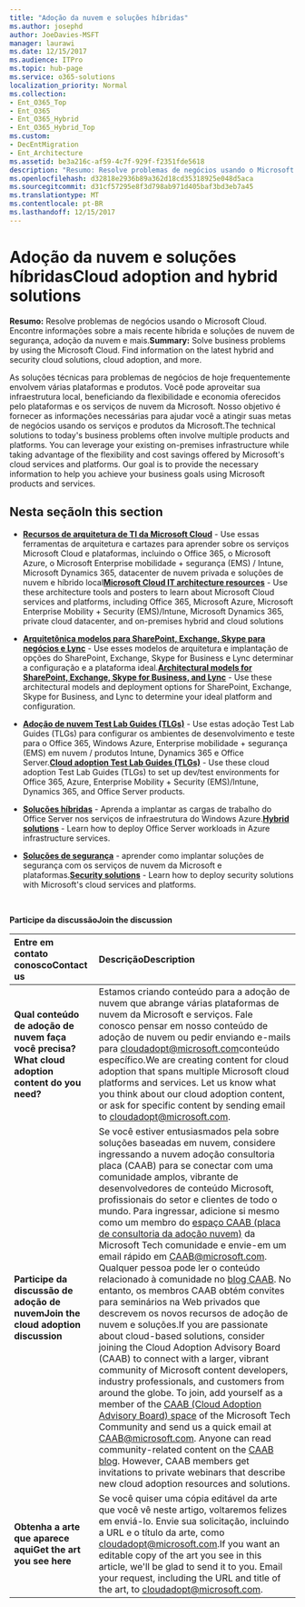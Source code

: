 ```yaml
---
title: "Adoção da nuvem e soluções híbridas"
ms.author: josephd
author: JoeDavies-MSFT
manager: laurawi
ms.date: 12/15/2017
ms.audience: ITPro
ms.topic: hub-page
ms.service: o365-solutions
localization_priority: Normal
ms.collection:
- Ent_O365_Top
- Ent_O365
- Ent_O365_Hybrid
- Ent_O365_Hybrid_Top
ms.custom:
- DecEntMigration
- Ent_Architecture
ms.assetid: be3a216c-af59-4c7f-929f-f2351fde5618
description: "Resumo: Resolve problemas de negócios usando o Microsoft Cloud. Encontre informações sobre a mais recente híbrida e soluções de nuvem de segurança, adoção da nuvem e mais."
ms.openlocfilehash: d32818e2936b89a362d18cd35318925e048d5aca
ms.sourcegitcommit: d31cf57295e8f3d798ab971d405baf3bd3eb7a45
ms.translationtype: MT
ms.contentlocale: pt-BR
ms.lasthandoff: 12/15/2017
---
```

# <a name="cloud-adoption-and-hybrid-solutions"></a><span data-ttu-id="e1649-104">Adoção da nuvem e soluções híbridas</span><span class="sxs-lookup"><span data-stu-id="e1649-104">Cloud adoption and hybrid solutions</span></span>

 <span data-ttu-id="e1649-p102">**Resumo:** Resolve problemas de negócios usando o Microsoft Cloud. Encontre informações sobre a mais recente híbrida e soluções de nuvem de segurança, adoção da nuvem e mais.</span><span class="sxs-lookup"><span data-stu-id="e1649-p102">**Summary:** Solve business problems by using the Microsoft Cloud. Find information on the latest hybrid and security cloud solutions, cloud adoption, and more.</span></span>
  
<span data-ttu-id="e1649-p103">As soluções técnicas para problemas de negócios de hoje frequentemente envolvem várias plataformas e produtos. Você pode aproveitar sua infraestrutura local, beneficiando da flexibilidade e economia oferecidos pelo plataformas e os serviços de nuvem da Microsoft. Nosso objetivo é fornecer as informações necessárias para ajudar você a atingir suas metas de negócios usando os serviços e produtos da Microsoft.</span><span class="sxs-lookup"><span data-stu-id="e1649-p103">The technical solutions to today's business problems often involve multiple products and platforms. You can leverage your existing on-premises infrastructure while taking advantage of the flexibility and cost savings offered by Microsoft's cloud services and platforms. Our goal is to provide the necessary information to help you achieve your business goals using Microsoft products and services.</span></span> 
  
## <a name="in-this-section"></a><span data-ttu-id="e1649-110">Nesta seção</span><span class="sxs-lookup"><span data-stu-id="e1649-110">In this section</span></span>

- <span data-ttu-id="e1649-111">**[Recursos de arquitetura de TI da Microsoft Cloud](microsoft-cloud-it-architecture-resources.md)** - Use essas ferramentas de arquitetura e cartazes para aprender sobre os serviços Microsoft Cloud e plataformas, incluindo o Office 365, o Microsoft Azure, o Microsoft Enterprise mobilidade + segurança (EMS) / Intune, Microsoft Dynamics 365, datacenter de nuvem privada e soluções de nuvem e híbrido local</span><span class="sxs-lookup"><span data-stu-id="e1649-111">**[Microsoft Cloud IT architecture resources](microsoft-cloud-it-architecture-resources.md)** - Use these architecture tools and posters to learn about Microsoft Cloud services and platforms, including Office 365, Microsoft Azure, Microsoft Enterprise Mobility + Security (EMS)/Intune, Microsoft Dynamics 365, private cloud datacenter, and on-premises hybrid and cloud solutions</span></span>
    
- <span data-ttu-id="e1649-112">**[Arquitetônica modelos para SharePoint, Exchange, Skype para negócios e Lync](architectural-models-for-sharepoint-exchange-skype-for-business-and-lync.md)** - Use esses modelos de arquitetura e implantação de opções do SharePoint, Exchange, Skype for Business e Lync determinar a configuração e a plataforma ideal.</span><span class="sxs-lookup"><span data-stu-id="e1649-112">**[Architectural models for SharePoint, Exchange, Skype for Business, and Lync](architectural-models-for-sharepoint-exchange-skype-for-business-and-lync.md)** - Use these architectural models and deployment options for SharePoint, Exchange, Skype for Business, and Lync to determine your ideal platform and configuration.</span></span>
    
- <span data-ttu-id="e1649-113">**[Adoção de nuvem Test Lab Guides (TLGs)](cloud-adoption-test-lab-guides-tlgs.md)** - Use estas adoção Test Lab Guides (TLGs) para configurar os ambientes de desenvolvimento e teste para o Office 365, Windows Azure, Enterprise mobilidade + segurança (EMS) em nuvem / produtos Intune, Dynamics 365 e Office Server.</span><span class="sxs-lookup"><span data-stu-id="e1649-113">**[Cloud adoption Test Lab Guides (TLGs)](cloud-adoption-test-lab-guides-tlgs.md)** - Use these cloud adoption Test Lab Guides (TLGs) to set up dev/test environments for Office 365, Azure, Enterprise Mobility + Security (EMS)/Intune, Dynamics 365, and Office Server products.</span></span>
    
- <span data-ttu-id="e1649-114">**[Soluções híbridas](hybrid-solutions.md)** - Aprenda a implantar as cargas de trabalho do Office Server nos serviços de infraestrutura do Windows Azure.</span><span class="sxs-lookup"><span data-stu-id="e1649-114">**[Hybrid solutions](hybrid-solutions.md)** - Learn how to deploy Office Server workloads in Azure infrastructure services.</span></span>
    
- <span data-ttu-id="e1649-115">**[Soluções de segurança](security-solutions.md)** - aprender como implantar soluções de segurança com os serviços de nuvem da Microsoft e plataformas.</span><span class="sxs-lookup"><span data-stu-id="e1649-115">**[Security solutions](security-solutions.md)** - Learn how to deploy security solutions with Microsoft's cloud services and platforms.</span></span>

<br/>

<span data-ttu-id="e1649-116">**Participe da discussão**</span><span class="sxs-lookup"><span data-stu-id="e1649-116">**Join the discussion**</span></span>

|<span data-ttu-id="e1649-117">**Entre em contato conosco**</span><span class="sxs-lookup"><span data-stu-id="e1649-117">**Contact us**</span></span>|<span data-ttu-id="e1649-118">**Descrição**</span><span class="sxs-lookup"><span data-stu-id="e1649-118">**Description**</span></span>|
|:-----|:-----|
|<span data-ttu-id="e1649-119">**Qual conteúdo de adoção de nuvem faça você precisa?**</span><span class="sxs-lookup"><span data-stu-id="e1649-119">**What cloud adoption content do you need?**</span></span> <br/> |<span data-ttu-id="e1649-p104">Estamos criando conteúdo para a adoção de nuvem que abrange várias plataformas de nuvem da Microsoft e serviços. Fale conosco pensar em nosso conteúdo de adoção de nuvem ou pedir enviando e-mails para [cloudadopt@microsoft.com](mailto:cloudadopt@microsoft.com?Subject=[Cloud%20Adoption%20Content%20Feedback]:%20)conteúdo específico.</span><span class="sxs-lookup"><span data-stu-id="e1649-p104">We are creating content for cloud adoption that spans multiple Microsoft cloud platforms and services. Let us know what you think about our cloud adoption content, or ask for specific content by sending email to [cloudadopt@microsoft.com](mailto:cloudadopt@microsoft.com?Subject=[Cloud%20Adoption%20Content%20Feedback]:%20).  </span></span><br/> |
|<span data-ttu-id="e1649-122">**Participe da discussão de adoção de nuvem**</span><span class="sxs-lookup"><span data-stu-id="e1649-122">**Join the cloud adoption discussion**</span></span> <br/> |<span data-ttu-id="e1649-p105">Se você estiver entusiasmados pela sobre soluções baseadas em nuvem, considere ingressando a nuvem adoção consultoria placa (CAAB) para se conectar com uma comunidade amplos, vibrante de desenvolvedores de conteúdo Microsoft, profissionais do setor e clientes de todo o mundo. Para ingressar, adicione si mesmo como um membro do [espaço CAAB (placa de consultoria da adoção nuvem)](https://aka.ms/caab) da Microsoft Tech comunidade e envie-em um email rápido em [CAAB@microsoft.com](mailto:caab@microsoft.com?Subject=I%20just%20joined%20the%20Cloud%20Adoption%20Advisory%20Board!). Qualquer pessoa pode ler o conteúdo relacionado à comunidade no [blog CAAB](https://blogs.technet.com/b/solutions_advisory_board/). No entanto, os membros CAAB obtém convites para seminários na Web privados que descrevem os novos recursos de adoção de nuvem e soluções.</span><span class="sxs-lookup"><span data-stu-id="e1649-p105">If you are passionate about cloud-based solutions, consider joining the Cloud Adoption Advisory Board (CAAB) to connect with a larger, vibrant community of Microsoft content developers, industry professionals, and customers from around the globe. To join, add yourself as a member of the [CAAB (Cloud Adoption Advisory Board) space](https://aka.ms/caab) of the Microsoft Tech Community and send us a quick email at [CAAB@microsoft.com](mailto:caab@microsoft.com?Subject=I%20just%20joined%20the%20Cloud%20Adoption%20Advisory%20Board!). Anyone can read community-related content on the [CAAB blog](https://blogs.technet.com/b/solutions_advisory_board/). However, CAAB members get invitations to private webinars that describe new cloud adoption resources and solutions.  </span></span><br/> |
|<span data-ttu-id="e1649-126">**Obtenha a arte que aparece aqui**</span><span class="sxs-lookup"><span data-stu-id="e1649-126">**Get the art you see here**</span></span> <br/> |<span data-ttu-id="e1649-p106">Se você quiser uma cópia editável da arte que você vê neste artigo, voltaremos felizes em enviá-lo. Envie sua solicitação, incluindo a URL e o título da arte, como [cloudadopt@microsoft.com](mailto:cloudadopt@microsoft.com?subject=[Art%20Request]:%20).</span><span class="sxs-lookup"><span data-stu-id="e1649-p106">If you want an editable copy of the art you see in this article, we'll be glad to send it to you. Email your request, including the URL and title of the art, to [cloudadopt@microsoft.com](mailto:cloudadopt@microsoft.com?subject=[Art%20Request]:%20).  </span></span><br/> |
   


